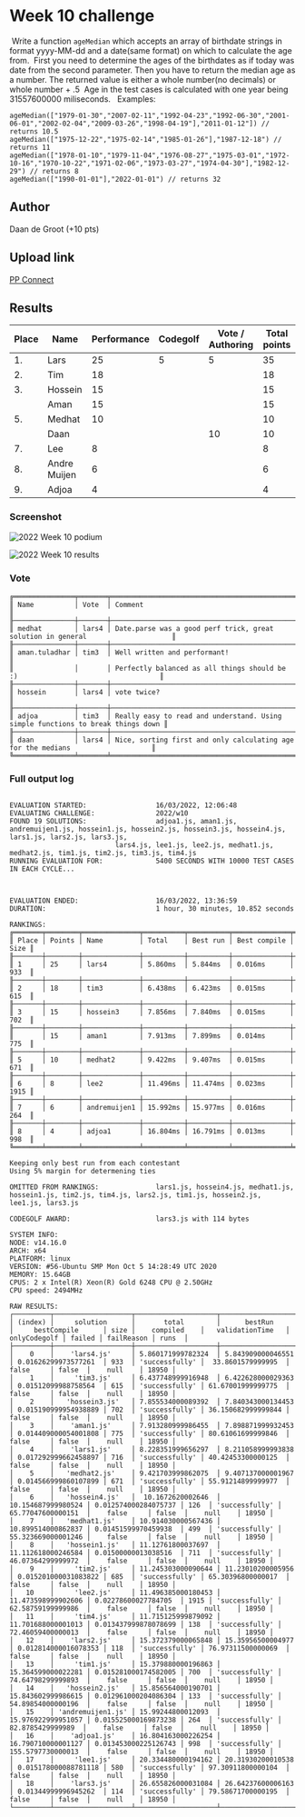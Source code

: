 # Week 10 challenge
​
Write a function `ageMedian` which accepts an array of birthdate strings in format yyyy-MM-dd and a date(same format) on which to calculate the age from.
​
First you need to determine the ages of the birthdates as if today was date from the second parameter. Then you have to return the median age as a number. The returned value is either a whole number(no decimals) or whole number + .5
​
Age in the test cases is calculated with one year being 31557600000 miliseconds.
​
​
Examples:
```
ageMedian(["1979-01-30","2007-02-11","1992-04-23","1992-06-30","2001-06-01","2002-02-04","2009-03-26","1998-04-19"],"2011-01-12"]) // returns 10.5
ageMedian(["1975-12-22","1975-02-14","1985-01-26"],"1987-12-18") // returns 11
ageMedian(["1978-01-10","1979-11-04","1976-08-27","1975-03-01","1972-10-16","1970-10-22","1971-02-06","1973-03-27","1974-04-30"],"1982-12-29") // returns 8
ageMedian(["1990-01-01"],"2022-01-01") // returns 32
```

## Author

Daan de Groot (+10 pts)

## Upload link

[PP Connect](https://connect.passionatepeople.io/code-challenge-submission)

## Results

| Place | Name         | Performance | Codegolf | Vote / Authoring  | Total points |
|-------|--------------|-------------|----------|-------|--------------|
| 1.    | Lars         | 25          | 5        | 5     | 35           |
| 2.    | Tim          | 18          |          |       | 18           |
| 3.    | Hossein      | 15          |          |       | 15           |
|       | Aman         | 15          |          |       | 15           |
| 5.    | Medhat       | 10          |          |       | 10           |
|       | Daan         |             |          | 10    | 10           |
| 7.    | Lee          | 8           |          |       | 8            |
| 8.    | Andre Muijen | 6           |          |       | 6            |
| 9.    | Adjoa        | 4           |          |       | 4            |


### Screenshot

![2022 Week 10 podium](./podium.png)

![2022 Week 10 results](./results.png)

### Vote

```
╔═══════════════╤═══════╤═════════════════════════════════════════════════════════════════════════════════╗
║ Name          │ Vote  │ Comment                                                                         ║
╟───────────────┼───────┼─────────────────────────────────────────────────────────────────────────────────╢
║ medhat        │ lars4 │ Date.parse was a good perf trick, great solution in general                     ║
╟───────────────┼───────┼─────────────────────────────────────────────────────────────────────────────────╢
║ aman.tuladhar │ tim3  │ Well written and performant!                                                    ║
║               │       │ Perfectly balanced as all things should be :)                                   ║
╟───────────────┼───────┼─────────────────────────────────────────────────────────────────────────────────╢
║ hossein       │ lars4 │ vote twice?                                                                     ║
╟───────────────┼───────┼─────────────────────────────────────────────────────────────────────────────────╢
║ adjoa         │ tim3  │ Really easy to read and understand. Using simple functions to break things down ║
╟───────────────┼───────┼─────────────────────────────────────────────────────────────────────────────────╢
║ daan          │ lars4 │ Nice, sorting first and only calculating age for the medians                    ║
╚═══════════════╧═══════╧═════════════════════════════════════════════════════════════════════════════════╝
```


### Full output log
```

EVALUATION STARTED:                 16/03/2022, 12:06:48
EVALUATING CHALLENGE:               2022/w10
FOUND 19 SOLUTIONS:                 adjoa1.js, aman1.js, andremuijen1.js, hossein1.js, hossein2.js, hossein3.js, hossein4.js, lars1.js, lars2.js, lars3.js,
                          lars4.js, lee1.js, lee2.js, medhat1.js, medhat2.js, tim1.js, tim2.js, tim3.js, tim4.js
RUNNING EVALUATION FOR:             5400 SECONDS WITH 10000 TEST CASES IN EACH CYCLE...



EVALUATION ENDED:                   16/03/2022, 13:36:59
DURATION:                           1 hour, 30 minutes, 10.852 seconds

RANKINGS:
╔═══════╤════════╤══════════════╤══════════╤══════════╤══════════════╤══════╗
║ Place │ Points │ Name         │ Total    │ Best run │ Best compile │ Size ║
╟───────┼────────┼──────────────┼──────────┼──────────┼──────────────┼──────╢
║ 1     │ 25     │ lars4        │ 5.860ms  │ 5.844ms  │ 0.016ms      │ 933  ║
╟───────┼────────┼──────────────┼──────────┼──────────┼──────────────┼──────╢
║ 2     │ 18     │ tim3         │ 6.438ms  │ 6.423ms  │ 0.015ms      │ 615  ║
╟───────┼────────┼──────────────┼──────────┼──────────┼──────────────┼──────╢
║ 3     │ 15     │ hossein3     │ 7.856ms  │ 7.840ms  │ 0.015ms      │ 702  ║
╟───────┼────────┼──────────────┼──────────┼──────────┼──────────────┼──────╢
║       │ 15     │ aman1        │ 7.913ms  │ 7.899ms  │ 0.014ms      │ 775  ║
╟───────┼────────┼──────────────┼──────────┼──────────┼──────────────┼──────╢
║ 5     │ 10     │ medhat2      │ 9.422ms  │ 9.407ms  │ 0.015ms      │ 671  ║
╟───────┼────────┼──────────────┼──────────┼──────────┼──────────────┼──────╢
║ 6     │ 8      │ lee2         │ 11.496ms │ 11.474ms │ 0.023ms      │ 1915 ║
╟───────┼────────┼──────────────┼──────────┼──────────┼──────────────┼──────╢
║ 7     │ 6      │ andremuijen1 │ 15.992ms │ 15.977ms │ 0.016ms      │ 264  ║
╟───────┼────────┼──────────────┼──────────┼──────────┼──────────────┼──────╢
║ 8     │ 4      │ adjoa1       │ 16.804ms │ 16.791ms │ 0.013ms      │ 998  ║
╚═══════╧════════╧══════════════╧══════════╧══════════╧══════════════╧══════╝

Keeping only best run from each contestant
Using 5% margin for determening ties

OMITTED FROM RANKINGS:              lars1.js, hossein4.js, medhat1.js, hossein1.js, tim2.js, tim4.js, lars2.js, tim1.js, hossein2.js, lee1.js, lars3.js

CODEGOLF AWARD:                     lars3.js with 114 bytes

SYSTEM INFO:
NODE: v14.16.0
ARCH: x64
PLATFORM: linux
VERSION: #56-Ubuntu SMP Mon Oct 5 14:28:49 UTC 2020
MEMORY: 15.64GB
CPUS: 2 x Intel(R) Xeon(R) Gold 6248 CPU @ 2.50GHz
CPU speed: 2494MHz

RAW RESULTS:
┌─────────┬───────────────────┬────────────────────┬────────────────────┬──────────────────────┬──────┬────────────────┬────────────────────┬──────────────┬────────┬────────────┬───────┐
│ (index) │     solution      │       total        │      bestRun       │     bestCompile      │ size │    compiled    │   validationTime   │ onlyCodegolf │ failed │ failReason │ runs  │
├─────────┼───────────────────┼────────────────────┼────────────────────┼──────────────────────┼──────┼────────────────┼────────────────────┼──────────────┼────────┼────────────┼───────┤
│    0    │    'lars4.js'     │ 5.860171999782324  │ 5.843909000046551  │ 0.01626299973577261  │ 933  │ 'successfully' │  33.8601579999995  │    false     │ false  │    null    │ 18950 │
│    1    │     'tim3.js'     │ 6.437748999916948  │ 6.422628000029363  │ 0.01512099988758564  │ 615  │ 'successfully' │ 61.67001999999775  │    false     │ false  │    null    │ 18950 │
│    2    │   'hossein3.js'   │ 7.855534000089392  │ 7.840343000134453  │ 0.015190999954938889 │ 702  │ 'successfully' │ 36.150682999999844 │    false     │ false  │    null    │ 18950 │
│    3    │    'aman1.js'     │ 7.913280999986455  │ 7.898871999932453  │ 0.014409000054001808 │ 775  │ 'successfully' │ 80.61061699999846  │    false     │ false  │    null    │ 18950 │
│    4    │    'lars1.js'     │ 8.228351999656297  │ 8.211058999993838  │ 0.017292999662458897 │ 716  │ 'successfully' │ 40.42453300000125  │    false     │ false  │    null    │ 18950 │
│    5    │   'medhat2.js'    │ 9.421703999862075  │ 9.407137000001967  │ 0.014566999860107899 │ 671  │ 'successfully' │ 55.91214899999977  │    false     │ false  │    null    │ 18950 │
│    6    │   'hossein4.js'   │  10.1672620002646  │ 10.154687999980524 │ 0.012574000284075737 │ 126  │ 'successfully' │ 65.77047600000151  │    false     │ false  │    null    │ 18950 │
│    7    │   'medhat1.js'    │ 10.914030000567436 │ 10.899514000862837 │ 0.01451599970459938  │ 499  │ 'successfully' │ 55.323669000001246 │    false     │ false  │    null    │ 18950 │
│    8    │   'hossein1.js'   │ 11.12761800037697  │ 11.112618000246584 │ 0.01500000013038516  │ 711  │ 'successfully' │ 46.07364299999972  │    false     │ false  │    null    │ 18950 │
│    9    │     'tim2.js'     │ 11.245303000090644 │ 11.23010200005956  │ 0.015201000031083822 │ 685  │ 'successfully' │ 65.30396800000017  │    false     │ false  │    null    │ 18950 │
│   10    │     'lee2.js'     │ 11.496385000180453 │ 11.473598999902606 │ 0.02278600027784705  │ 1915 │ 'successfully' │ 62.58759199999986  │    false     │ false  │    null    │ 18950 │
│   11    │     'tim4.js'     │ 11.715125999879092 │ 11.701688000001013 │ 0.013437999878078699 │ 138  │ 'successfully' │ 72.46059400000013  │    false     │ false  │    null    │ 18950 │
│   12    │    'lars2.js'     │ 15.372379000065848 │ 15.35956500004977  │ 0.012814000016078353 │ 118  │ 'successfully' │ 76.97311500000069  │    false     │ false  │    null    │ 18950 │
│   13    │     'tim1.js'     │ 15.379880000196863 │ 15.364599000022281 │ 0.015281000174582005 │ 700  │ 'successfully' │ 74.64798299999893  │    false     │ false  │    null    │ 18950 │
│   14    │   'hossein2.js'   │ 15.856564000190701 │ 15.843602999986615 │ 0.012961000204086304 │ 133  │ 'successfully' │ 54.89854000000196  │    false     │ false  │    null    │ 18950 │
│   15    │ 'andremuijen1.js' │ 15.99244800012093  │ 15.976922999951057 │ 0.015525000169873238 │ 264  │ 'successfully' │  82.8785429999989  │    false     │ false  │    null    │ 18950 │
│   16    │    'adjoa1.js'    │ 16.804163000226254 │ 16.790710000001127 │ 0.013453000225126743 │ 998  │ 'successfully' │ 155.5797730000013  │    false     │ false  │    null    │ 18950 │
│   17    │     'lee1.js'     │ 20.334480000194162 │ 20.31930200010538  │ 0.015178000088781118 │ 580  │ 'successfully' │ 97.30911800000104  │    false     │ false  │    null    │ 18950 │
│   18    │    'lars3.js'     │ 26.655826000031084 │ 26.64237600006163  │ 0.01344999996945262  │ 114  │ 'successfully' │ 79.58671700000195  │    false     │ false  │    null    │ 18950 │
└─────────┴───────────────────┴────────────────────┴────────────────────┴──────────────────────┴──────┴────────────────┴────────────────────┴──────────────┴────────┴────────────┴───────┘
```
  